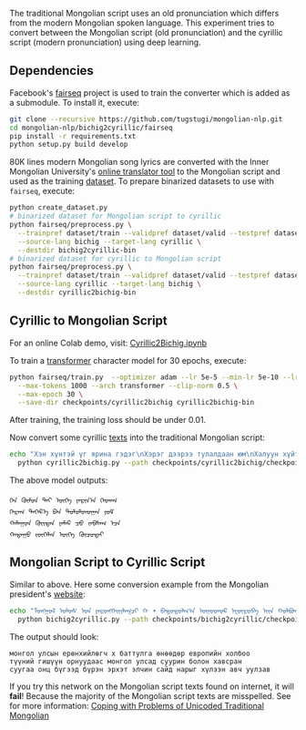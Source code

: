 The traditional Mongolian script uses an old pronunciation which differs
from the modern Mongolian spoken language. This experiment tries to convert
between the Mongolian script (old pronunciation) and the cyrillic script (modern pronunciation)
using deep learning.


## Dependencies
Facebook's [fairseq](https://github.com/pytorch/fairseq) project is used to train the converter
which is added as a submodule. To install it, execute:
```bash
git clone --recursive https://github.com/tugstugi/mongolian-nlp.git
cd mongolian-nlp/bichig2cyrillic/fairseq
pip install -r requirements.txt
python setup.py build develop
```

80K lines modern Mongolian song lyrics are converted with
the Inner Mongolian University's [online translator tool](http://trans.mglip.com/EnglishC2T.aspx)
to the Mongolian script and used as the training [dataset](lyrics.txt.gz).
To prepare binarized datasets to use with `fairseq`, execute:
```bash
python create_dataset.py
# binarized dataset for Mongolian script to cyrillic
python fairseq/preprocess.py \
  --trainpref dataset/train --validpref dataset/valid --testpref dataset/test \
  --source-lang bichig --target-lang cyrillic \
  --destdir bichig2cyrillic-bin
# binarized dataset for cyrillic to Mongolian script
python fairseq/preprocess.py \
  --trainpref dataset/train --validpref dataset/valid --testpref dataset/test \
  --source-lang cyrillic --target-lang bichig \
  --destdir cyrillic2bichig-bin
```

## Cyrillic to Mongolian Script
For an online Colab demo, visit: [Cyrillic2Bichig.ipynb](https://colab.research.google.com/github/tugstugi/mongolian-nlp/blob/master/bichig2cyrillic/notebooks/Cyrillic2Bichig.ipynb)

To train a [transformer](https://arxiv.org/abs/1706.03762) character model for 30 epochs, execute:
```bash
python fairseq/train.py  --optimizer adam --lr 5e-5 --min-lr 5e-10 --lr-shrink 0.5 \
  --max-tokens 1000 --arch transformer --clip-norm 0.5 \
  --max-epoch 30 \
  --save-dir checkpoints/cyrillic2bichig cyrillic2bichig-bin
```
After training, the training loss should be under 0.01.

Now convert some cyrillic [texts](http://dovchoo_93.blog.gogo.mn/read/entry47697) into the traditional Mongolian script:
```bash
echo "Хэн хүнтэй үг ярина гэдэг\nХэрэг дээрээ тулалдаан юм\nХалуун хүйтэн ямар ч зэвсгээс\nХатуу зөөлөн үг хүчтэй" | \
  python cyrillic2bichig.py --path checkpoints/cyrillic2bichig/checkpoint_best.pt cyrillic2bichig-bin
```
The above model outputs:
```
ᠬᠡᠨ ᠬᠦᠮᠦᠨ ᠲᠡᠢ ᠦᠭᠡ ᠶᠠᠷᠢᠨ᠎ᠠ ᠭᠡᠳᠡᠭ
ᠬᠡᠷᠡᠭ ᠳᠡᠭᠡᠷ᠎ᠡ ᠪᠡᠨ ᠲᠤᠯᠤᠯᠳᠤᠭᠠᠨ ᠶᠤᠮ
ᠬᠠᠯᠠᠭᠤᠨ ᠬᠦᠢᠲᠡᠨ ᠶᠠᠮᠠᠷ ᠴᠤ ᠵᠡᠪᠰᠡᠭ ᠡᠴᠡ
ᠬᠠᠲᠠᠭᠤ ᠵᠥᠭᠡᠯᠡᠨ ᠦᠭᠡ ᠬᠦᠴᠦᠲᠡᠢ
```

## Mongolian Script to Cyrillic Script

Similar to above. Here some conversion example from the Mongolian president's [website](http://president.mn/mng/?p=2206):
```bash
echo "ᠮᠣᠩ᠋ᠭᠣᠯ ᠤᠯᠤᠰ ᠤᠨ ᠶᠡᠷᠦᠩᠬᠡᠢᠢᠯᠡᠭᠴᠢ ᠬ ∙ ᠪᠠᠲᠤᠲᠤᠯᠭ᠎ᠠ ᠥᠨᠥᠳᠥᠷ ᠧᠦ᠋ᠷᠣᠫᠠ ᠢᠢᠨ ᠬᠣᠯᠪᠣᠭ᠎ᠠ\nᠲᠡᠭᠦᠨ ᠦ ᠭᠡᠰᠢᠭᠦᠨ ᠣᠷᠣᠨ ᠨᠤᠭᠤᠳ ᠠᠴᠠ ᠮᠣᠩ᠋ᠭᠣᠯ ᠤᠯᠤᠰ ᠲᠤ ᠰᠠᠭᠤᠷᠢᠨ ᠪᠣᠯᠤᠨ ᠬᠠᠪᠰᠤᠷᠤᠨ \nᠰᠠᠭᠤᠭ᠎ᠠ ᠣᠨᠴᠠ ᠪᠥᠭᠡᠳ ᠪᠦᠷᠢᠨ ᠡᠷᠬᠡᠲᠦ ᠡᠯᠴᠢᠨ ᠰᠠᠢᠢᠳ ᠨᠠᠷ ᠢ ᠬᠦᠯᠢᠶᠡᠨ ᠠᠪᠴᠤ ᠠᠭᠤᠯᠵᠠᠪᠠ" | \
  python bichig2cyrillic.py --path checkpoints/bichig2cyrillic/checkpoint_best.pt bichig2cyrillic-bin 
```
The output should look:
```
монгол улсын ерөнхийлөгч х баттулга өнөөдөр европийн холбоо
түүний гишүүн орнуудаас монгол улсад суурин болон хавсран
суугаа онц бүгээд бүрэн эрхэт элчин сайд нарыг хүлээн авч уулзав
```
If you try this network on the Mongolian script texts found on internet, it will **fail**! Because the majority of the Mongolian script texts are misspelled. See for more information: [Coping with Problems of Unicoded Traditional
Mongolian](http://www.cips-cl.org/static/anthology/CCL-2016/CCL-16-075.pdf)
